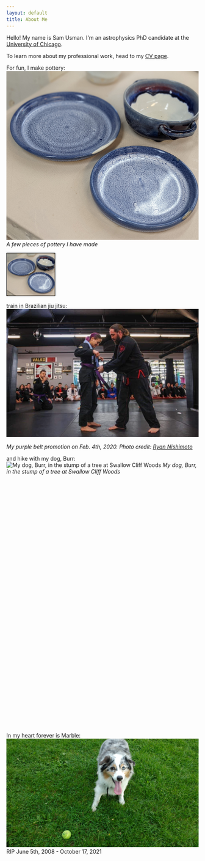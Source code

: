 ```yaml
---
layout: default
title: About Me
---
```


Hello! My name is Sam Usman. I'm an astrophysics PhD candidate at the [University of Chicago](https://astrophysics.uchicago.edu).

To learn more about my professional work, head to my [CV page](CV.md).

For fun, I make pottery:
![A few pieces of pottery I have made](/assets/img/pottery.jpg)
*A few pieces of pottery I have made*

<img src="/assets/img/pottery.jpg" width="25%" height="25%" alt="A few pieces of pottery I have made." style="border:1px solid black;" />


train in Brazilian jiu jitsu:
![My purple belt promotion on Feb. 4th, 2020. Photo credit: Ryan Nishimoto](/assets/img/bjj.png)

*My purple belt promotion on Feb. 4th, 2020. Photo credit: [Ryan Nishimoto](https://www.instagram.com/nishifoto/)*

and hike with my dog, Burr:
![My dog, Burr, in the stump of a tree at Swallow Cliff Woods](/assets/img/hike_with_burr.jpg)
*My dog, Burr, in the stump of a tree at Swallow Cliff Woods*

<br />
<br />
<br />
<br />
<br />
<br />
<br />
<br />
<br />
<br />
<br />
<br />
<br />
<br />
<br />
<br />
<br />
<br />
<br />
<br />
<br />
<br />
<br />
<br />
<br />
<br />
<br />
<br />
<br />
<br />
<br />
<br />
<br />
<br />
<br />
<br />
<br />
<br />

In my heart forever is Marble:
![Marble](/assets/img/marble.jpg)
RIP June 5th, 2008 - October 17, 2021
